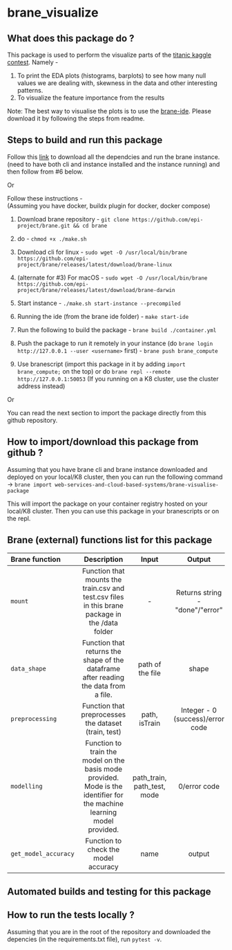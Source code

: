 # brane_visualize

## What does this package do ? 
This package is used to perform the visualize parts of the [titanic kaggle contest](https://www.kaggle.com/competitions/titanic). Namely -   
1. To print the EDA plots (histograms, barplots) to see how many null values we are dealing with, skewness in the data and other interesting patterns.
2. To visualize the feature importance from the results

Note: The best way to visualise the plots is to use the [brane-ide](https://github.com/epi-project/brane-ide). Please download it by following the steps from readme.

## Steps to build and run this package 
Follow this [link](https://wiki.enablingpersonalizedinterventions.nl/admins/installation/get-binaries.html) to download all the dependcies and run the brane instance. (need to have both cli and instance installed and the instance running) and then follow from #6 below.

Or  

Follow these instructions -  
(Assuming you have docker, buildx plugin for docker, docker compose)
1. Download brane repository -  `git clone https://github.com/epi-project/brane.git && cd brane`
2. do - `chmod +x ./make.sh`
3. Download cli for linux - 
`sudo wget -O /usr/local/bin/brane https://github.com/epi-project/brane/releases/latest/download/brane-linux`
  
4. (alternate for #3) For macOS - 
`sudo wget -O /usr/local/bin/brane https://github.com/epi-project/brane/releases/latest/download/brane-darwin`

5. Start instance - `./make.sh start-instance --precompiled`
   
6. Running the ide (from the brane ide folder) - `make start-ide`
   
7. Run the following to build the package - `brane build ./container.yml`

8. Push the package to run it remotely in your instance (do `brane login http://127.0.0.1 --user <username>` first) - `brane push brane_compute`

9.  Use branescript (import this package in it by adding `import brane_compute;` on the top) or do `brane repl --remote http://127.0.0.1:50053` (If you running on a K8 cluster, use the cluster address instead)

Or 

You can read the next section to import the package directly from this github repository. 

## How to import/download this package from github ?
Assuming that you have brane cli and brane instance downloaded and deployed on your local/K8 cluster, then you can run the following command -> `brane import web-services-and-cloud-based-systems/brane-visualise-package`

This will import the package on your container registry hosted on your local/K8 cluster. Then you can use this package in your branescripts or on the repl.  


## Brane (external) functions list for this package
| Brane function      | Description | Input   | Output | Result
| :---        |    :----:   |          :----: |:----:| ---:|
|`mount`|Function that mounts the train.csv and test.csv files in this brane package in the /data folder|-|Returns string - "done"/"error"|`train.csv` and `test.csv` is available in /data|
| `data_shape`      | Function that returns the shape of the dataframe after reading the data from a file.       | path of the file   | shape|shape of the data|
| `preprocessing`   | Function that preprocesses the dataset (train, test)        | path, isTrain      |Integer - 0 (success)/error code|Preprocesses dataset for models|
|`modelling`|Function to train the model on the basis mode provided. Mode is the identifier for the machine learning model provided. |path_train, path_test, mode|0/error code|output vector|
| `get_model_accuracy`      | Function to check the model accuracy      | name   | output|accuracy pf the model|

## Automated builds and testing for this package

## How to run the tests locally ?
Assuming that you are in the root of the repository and downloaded the depencies (in the requirements.txt file), run `pytest -v`.


 